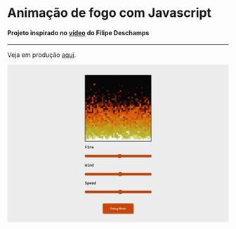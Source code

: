# Animação de fogo com Javascript

#### Projeto inspirado no [vídeo](https://www.youtube.com/watch?v=fxm8cadCqbs) do Filipe Deschamps

<hr>

Veja em produção [aqui](https://fogocomjavascript.netlify.app/).

<img src="screen.png">